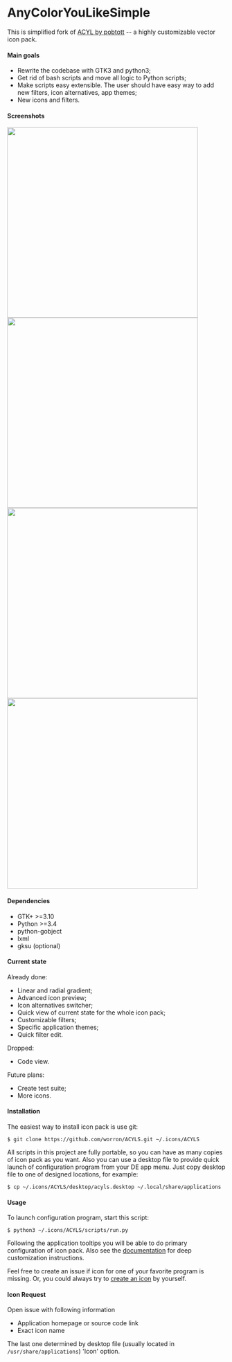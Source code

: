 # AnyColorYouLikeSimple
This is simplified fork of [ACYL by pobtott](http://gnome-look.org/content/show.php/?content=102435) -- a highly customizable vector icon pack.

#### Main goals
* Rewrite the codebase with GTK3 and python3;
* Get rid of bash scripts and move all logic to Python scripts;
* Make scripts easy extensible. The user should have easy way to add new filters, icon alternatives, app themes;
* New icons and filters.

#### Screenshots
<img src="https://i.imgur.com/9DtRBrU.png" width="440"> <img src="https://i.imgur.com/XRQesGP.png" width="440">
<img src="https://i.imgur.com/xlih3G0.png" width="440"> <img src="https://i.imgur.com/HtZM5AR.png" width="440">

#### Dependencies
* GTK+ >=3.10
* Python >=3.4
* python-gobject
* lxml
* gksu (optional)

#### Current state
Already done:
* Linear and radial gradient;
* Advanced icon preview;
* Icon alternatives switcher;
* Quick view of current state for the whole icon pack;
* Customizable filters;
* Specific application themes;
* Quick filter edit.

Dropped:
* Code view.

Future plans:
* Create test suite;
* More icons.

#### Installation
The easiest way to install icon pack is use git:
```shell
$ git clone https://github.com/worron/ACYLS.git ~/.icons/ACYLS
```
All scripts in this project are fully portable, so you can have as many copies of icon pack as you want. Also you can use a desktop file to provide quick launch of configuration program from your DE app menu. Just copy desktop file to one of designed locations, for example:
```shell
$ cp ~/.icons/ACYLS/desktop/acyls.desktop ~/.local/share/applications
```

#### Usage
To launch configuration program, start this script:
```shell
$ python3 ~/.icons/ACYLS/scripts/run.py
```

Following the application tooltips you will be able to do primary configuration of icon pack. Also see the [documentation](https://github.com/worron/ACYLS/wiki) for deep customization instructions.

Feel free to create an issue if icon for one of your favorite program is missing. Or, you could always try to [create an icon](https://github.com/worron/ACYLS/wiki/Create-new-icon) by yourself.

#### Icon Request
Open issue with following information

* Application homepage or source code link
* Exact icon name

The last one determined by desktop file (usually located in `/usr/share/applications`) 'Icon' option.
